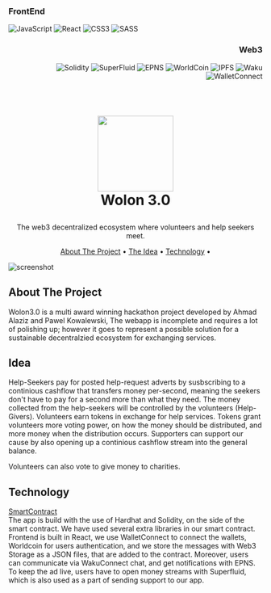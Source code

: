 <h3 >
  FrontEnd
</h3>

![JavaScript](https://img.shields.io/badge/javascript-%23323330.svg?style=for-the-badge&logo=javascript&logoColor=%23F7DF1E) 
![React](https://img.shields.io/badge/react-%2320232a.svg?style=for-the-badge&logo=react&logoColor=%2361DAFB)
![CSS3](https://img.shields.io/badge/css3-%231572B6.svg?style=for-the-badge&logo=css3&logoColor=white)
![SASS](https://img.shields.io/badge/SASS-hotpink.svg?style=for-the-badge&logo=SASS&logoColor=white)

<div align="right">
<h3 >
  Web3
</h3>

![Solidity](https://img.shields.io/badge/Solidity-%23363636.svg?style=for-the-badge&logo=solidity&logoColor=white)
![SuperFluid](https://img.shields.io/badge/-SuperFluid-orange?style=for-the-badge)
![EPNS](https://img.shields.io/badge/-EPNS-blue?style=for-the-badge)
![WorldCoin](https://img.shields.io/badge/-WorldCoin-grey?style=for-the-badge)
![IPFS](https://img.shields.io/badge/-IPFS%2FFilecoin-green?style=for-the-badge)
![Waku](https://img.shields.io/badge/-Waku-yellow?style=for-the-badge)
![WalletConnect](https://img.shields.io/badge/-WalletConnect-black?style=for-the-badge)

</div>

<!-- LOGO -->
<br />
<h1>
<p align="center">
  <img src="https://user-images.githubusercontent.com/72296822/170457080-74bd0f66-89f7-4238-b4a5-0296c6bec26d.png" width="150" height="150">
  <br>Wolon 3.0
</h1>
  <p align="center">
    The web3 decentralized ecosystem where volunteers and help seekers meet.
    <br />
    </p>
</p>
<p align="center">
  <a href="#about-the-project">About The Project</a> •
  <a href="#idea">The Idea</a> •
  <a href="#technology">Technology</a> •
</p>  

<p align="center">
  
![screenshot](img/clip.gif)
</p>                                                                                                                             
                                                                                                                                                      
## About The Project
Wolon3.0 is a multi award winning hackathon project developed by Ahmad Alaziz and Pawel Kowalewski, The webapp is incomplete and requires a lot of polishing up; however it goes to represent a possible solution for a sustainable decentralzied ecosystem for exchanging services.

## Idea
Help-Seekers pay for posted help-request adverts by susbscribing to a continious cashflow that transfers money per-second, meaning the seekers don't have to pay for a second more than what they need. The money collected from the help-seekers will be controlled by the volunteers (Help-Givers). Volunteers earn tokens in exchange for help services. Tokens grant volunteers more voting power, on how the money should be distributed, and more money when the distribution occurs. Supporters can support our cause by also opening up a continious cashflow stream into the general balance.

Volunteers can also vote to give money to charities.

## Technology
[SmartContract](https://github.com/KowalewskiPawel/WolonSmart/blob/main/contracts/Wolon.sol)
<br/>
The app is build with the use of Hardhat and Solidity, on the side of the smart contract. We have used several extra libraries in our smart contract. Frontend is built in React, we use WalletConnect to connect the wallets, Worldcoin for users authentication, and we store the messages with Web3 Storage as a JSON files, that are added to the contract. Moreover, users can communicate via WakuConnect chat, and get notifications with EPNS. To keep the ad live, users have to open money streams with Superfluid, which is also used as a part of sending support to our app.
